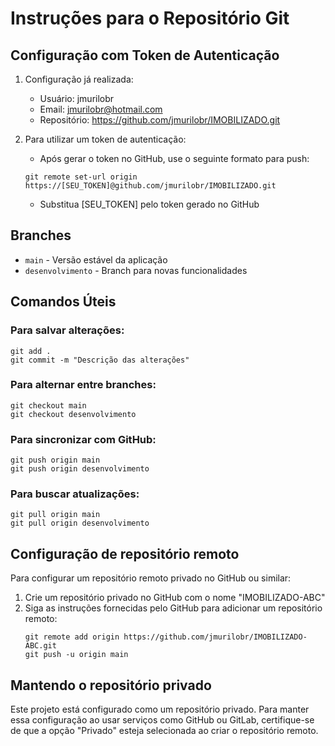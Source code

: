 # Instruções para o Repositório Git

## Configuração com Token de Autenticação

1. Configuração já realizada:
   - Usuário: jmurilobr
   - Email: jmurilobr@hotmail.com
   - Repositório: https://github.com/jmurilobr/IMOBILIZADO.git

2. Para utilizar um token de autenticação:
   - Após gerar o token no GitHub, use o seguinte formato para push:
   ```
   git remote set-url origin https://[SEU_TOKEN]@github.com/jmurilobr/IMOBILIZADO.git
   ```
   - Substitua [SEU_TOKEN] pelo token gerado no GitHub

## Branches

- `main` - Versão estável da aplicação
- `desenvolvimento` - Branch para novas funcionalidades

## Comandos Úteis

### Para salvar alterações:
```
git add .
git commit -m "Descrição das alterações"
```

### Para alternar entre branches:
```
git checkout main
git checkout desenvolvimento
```

### Para sincronizar com GitHub:
```
git push origin main
git push origin desenvolvimento
```

### Para buscar atualizações:
```
git pull origin main
git pull origin desenvolvimento
```

## Configuração de repositório remoto

Para configurar um repositório remoto privado no GitHub ou similar:

1. Crie um repositório privado no GitHub com o nome "IMOBILIZADO-ABC"
2. Siga as instruções fornecidas pelo GitHub para adicionar um repositório remoto:
   ```
   git remote add origin https://github.com/jmurilobr/IMOBILIZADO-ABC.git
   git push -u origin main
   ```

## Mantendo o repositório privado

Este projeto está configurado como um repositório privado. Para manter essa configuração ao usar serviços como GitHub ou GitLab, certifique-se de que a opção "Privado" esteja selecionada ao criar o repositório remoto. 